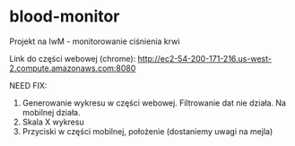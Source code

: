# blood-monitor
Projekt na IwM - monitorowanie ciśnienia krwi



Link do części webowej (chrome):
http://ec2-54-200-171-216.us-west-2.compute.amazonaws.com:8080


NEED FIX:
1. Generowanie wykresu w części webowej. Filtrowanie dat nie działa. Na mobilnej działa.
2. Skala X wykresu
3. Przyciski w części mobilnej, położenie (dostaniemy uwagi na mejla)
